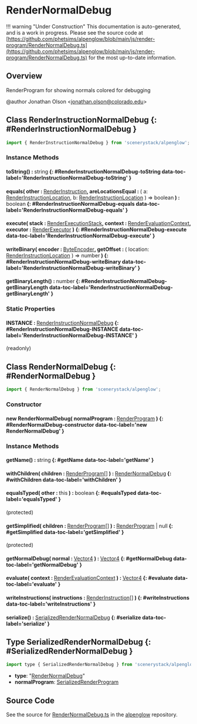 # RenderNormalDebug

!!! warning "Under Construction"
    This documentation is auto-generated, and is a work in progress. Please see the source code at
    [https://github.com/phetsims/alpenglow/blob/main/js/render-program/RenderNormalDebug.ts](https://github.com/phetsims/alpenglow/blob/main/js/render-program/RenderNormalDebug.ts) for the most up-to-date information.

## Overview

RenderProgram for showing normals colored for debugging

@author Jonathan Olson &lt;jonathan.olson@colorado.edu&gt;

## Class RenderInstructionNormalDebug {: #RenderInstructionNormalDebug }


```js
import { RenderInstructionNormalDebug } from 'scenerystack/alpenglow';
```
### Instance Methods

#### toString() : <span style="font-weight: 400;"><span style="color: hsla(calc(var(--md-hue) + 180deg),80%,40%,1);">string</span></span> {: #RenderInstructionNormalDebug-toString data-toc-label='RenderInstructionNormalDebug-toString' }

#### equals( other : <span style="font-weight: 400;">[RenderInstruction](../alpenglow/RenderInstruction.md)</span>, areLocationsEqual : <span style="font-weight: 400;">( a: [RenderInstructionLocation](../alpenglow/RenderInstruction.md#RenderInstructionLocation), b: [RenderInstructionLocation](../alpenglow/RenderInstruction.md#RenderInstructionLocation) ) =&gt; <span style="color: hsla(calc(var(--md-hue) + 180deg),80%,40%,1);">boolean</span></span> ) : <span style="font-weight: 400;"><span style="color: hsla(calc(var(--md-hue) + 180deg),80%,40%,1);">boolean</span></span> {: #RenderInstructionNormalDebug-equals data-toc-label='RenderInstructionNormalDebug-equals' }

#### execute( stack : <span style="font-weight: 400;">[RenderExecutionStack](../alpenglow/RenderExecutionStack.md)</span>, context : <span style="font-weight: 400;">[RenderEvaluationContext](../alpenglow/RenderEvaluationContext.md)</span>, executor : <span style="font-weight: 400;">[RenderExecutor](../alpenglow/RenderExecutor.md)</span> ) {: #RenderInstructionNormalDebug-execute data-toc-label='RenderInstructionNormalDebug-execute' }

#### writeBinary( encoder : <span style="font-weight: 400;">[ByteEncoder](../alpenglow/ByteEncoder.md)</span>, getOffset : <span style="font-weight: 400;">( location: [RenderInstructionLocation](../alpenglow/RenderInstruction.md#RenderInstructionLocation) ) =&gt; <span style="color: hsla(calc(var(--md-hue) + 180deg),80%,40%,1);">number</span></span> ) {: #RenderInstructionNormalDebug-writeBinary data-toc-label='RenderInstructionNormalDebug-writeBinary' }

#### getBinaryLength() : <span style="font-weight: 400;"><span style="color: hsla(calc(var(--md-hue) + 180deg),80%,40%,1);">number</span></span> {: #RenderInstructionNormalDebug-getBinaryLength data-toc-label='RenderInstructionNormalDebug-getBinaryLength' }

### Static Properties

#### INSTANCE : <span style="font-weight: 400;">[RenderInstructionNormalDebug](../alpenglow/RenderNormalDebug.md#RenderInstructionNormalDebug)</span> {: #RenderInstructionNormalDebug-INSTANCE data-toc-label='RenderInstructionNormalDebug-INSTANCE' }

(readonly)



## Class RenderNormalDebug {: #RenderNormalDebug }


```js
import { RenderNormalDebug } from 'scenerystack/alpenglow';
```
### Constructor

#### new RenderNormalDebug( normalProgram : <span style="font-weight: 400;">[RenderProgram](../alpenglow/RenderProgram.md)</span> ) {: #RenderNormalDebug-constructor data-toc-label='new RenderNormalDebug' }

### Instance Methods

#### getName() : <span style="font-weight: 400;"><span style="color: hsla(calc(var(--md-hue) + 180deg),80%,40%,1);">string</span></span> {: #getName data-toc-label='getName' }

#### withChildren( children : <span style="font-weight: 400;">[RenderProgram](../alpenglow/RenderProgram.md)[]</span> ) : <span style="font-weight: 400;">[RenderNormalDebug](../alpenglow/RenderNormalDebug.md)</span> {: #withChildren data-toc-label='withChildren' }

#### equalsTyped( other : <span style="font-weight: 400;"><span style="color: hsla(calc(var(--md-hue) + 180deg),80%,40%,1);">this</span></span> ) : <span style="font-weight: 400;"><span style="color: hsla(calc(var(--md-hue) + 180deg),80%,40%,1);">boolean</span></span> {: #equalsTyped data-toc-label='equalsTyped' }

(protected)

#### getSimplified( children : <span style="font-weight: 400;">[RenderProgram](../alpenglow/RenderProgram.md)[]</span> ) : <span style="font-weight: 400;">[RenderProgram](../alpenglow/RenderProgram.md) | <span style="color: hsla(calc(var(--md-hue) + 180deg),80%,40%,1);">null</span></span> {: #getSimplified data-toc-label='getSimplified' }

(protected)

#### getNormalDebug( normal : <span style="font-weight: 400;">[Vector4](../dot/Vector4.md)</span> ) : <span style="font-weight: 400;">[Vector4](../dot/Vector4.md)</span> {: #getNormalDebug data-toc-label='getNormalDebug' }

#### evaluate( context : <span style="font-weight: 400;">[RenderEvaluationContext](../alpenglow/RenderEvaluationContext.md)</span> ) : <span style="font-weight: 400;">[Vector4](../dot/Vector4.md)</span> {: #evaluate data-toc-label='evaluate' }

#### writeInstructions( instructions : <span style="font-weight: 400;">[RenderInstruction](../alpenglow/RenderInstruction.md)[]</span> ) {: #writeInstructions data-toc-label='writeInstructions' }

#### serialize() : <span style="font-weight: 400;">[SerializedRenderNormalDebug](../alpenglow/RenderNormalDebug.md#SerializedRenderNormalDebug)</span> {: #serialize data-toc-label='serialize' }



## Type SerializedRenderNormalDebug {: #SerializedRenderNormalDebug }


```js
import type { SerializedRenderNormalDebug } from 'scenerystack/alpenglow';
```


- **type**: "[RenderNormalDebug](../alpenglow/RenderNormalDebug.md)"
- **normalProgram**: [SerializedRenderProgram](../alpenglow/RenderProgram.md#SerializedRenderProgram)




## Source Code

See the source for [RenderNormalDebug.ts](https://github.com/phetsims/alpenglow/blob/main/js/render-program/RenderNormalDebug.ts) in the [alpenglow](https://github.com/phetsims/alpenglow) repository.
